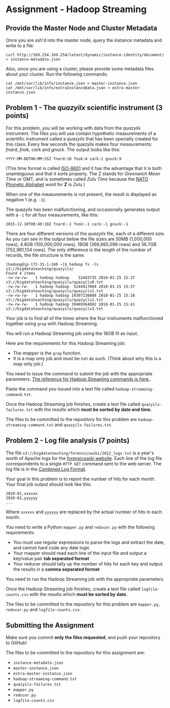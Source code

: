 # Assignment - Hadoop Streaming


## Provide the Master Node and Cluster Metadata

Once you are ssh'd into the master node, query the instance metadata and write to a file:

```
curl http://169.254.169.254/latest/dynamic/instance-identity/document/ > instance-metadata.json
```

Also, since you are using a cluster, please provide some metadata files about your cluster. Run the following commands:

```
cat /mnt/var/lib/info/instance.json > master-instance.json
cat /mnt/var/lib/info/extraInstanceData.json > extra-master-instance.json
```

## Problem 1 - The _quazyilx_ scientific instrument (3 points)

For this problem, you will be working with data from the _quazyilx_ instrument. The files you will use contain hypothetic measurements of a scientific instrument called a _quazyilx_ that has been specially created for this class. Every few seconds the quazyilx makes four measurements: _fnard_, _fnok_, _cark_ and _gnuck_. The output looks like this:

    YYYY-MM-DDTHH:MM:SSZ fnard:10 fnok:4 cark:2 gnuck:9

(This time format is called [ISO-8601](https://en.wikipedia.org/wiki/ISO_8601) and it has the advantage that it is both unambiguous and that it sorts properly. The Z stands for _Greenwich Mean Time_ or GMT, and is sometimes called _Zulu Time_ because the [NATO Phonetic Alphabet](https://en.wikipedia.org/wiki/NATO_phonetic_alphabet) word for **Z** is _Zulu_.)

When one of the measurements is not present, the result is displayed as negative 1 (e.g. `-1`). 

The quazyilx has been malfunctioning, and occasionally generates output with a `-1` for all four measurements, like this:

    2015-12-10T08:40:10Z fnard:-1 fnok:-1 cark:-1 gnuck:-1

There are four different versions of the _quazyilx_ file, each of a different size. As you can see in the output below the file sizes are 50MB (1,000,000 rows), 4.8GB (100,000,000 rows), 18GB (369,865,098 rows) and 36.7GB (752,981,134 rows). The only difference is the length of the number of records, the file structure is the same. 

```
[hadoop@ip-172-31-1-240 ~]$ hadoop fs -ls s3://bigdatateaching/quazyilx/
Found 4 items
-rw-rw-rw-   1 hadoop hadoop    52443735 2018-01-25 15:37 s3://bigdatateaching/quazyilx/quazyilx0.txt
-rw-rw-rw-   1 hadoop hadoop  5244417004 2018-01-25 15:37 s3://bigdatateaching/quazyilx/quazyilx1.txt
-rw-rw-rw-   1 hadoop hadoop 19397230888 2018-01-25 15:38 s3://bigdatateaching/quazyilx/quazyilx2.txt
-rw-rw-rw-   1 hadoop hadoop 39489364082 2018-01-25 15:41 s3://bigdatateaching/quazyilx/quazyilx3.txt
```

Your job is to find all of the times where the four instruments malfunctioned together using `grep` with Hadoop Streaming. 

You will run a Hadoop Streaming job using the 18GB fil as input.

Here are the requirements for this Hadoop Streaming job:

* The *mapper* is the `grep` function. 
* It is a map only job and must be run as such. (Think about why this is a map only job.)

You need to issue the command to submit the job with the appropriate parameters. [The reference for Hadoop Streaming commands is here.](https://hadoop.apache.org/docs/r2.7.3/hadoop-streaming/HadoopStreaming.html).

Paste the command you issued into a text file called `hadoop-streaming-command.txt`.  

Once the Hadoop Streaming job finishes, create a text file called `quazyilx-failures.txt` with the results which **must be sorted by date and time.**

The files to be committed to the repository for this problem are `hadoop-streaming-command.txt` and `quazyilx-failures.txt`.

## Problem 2 - Log file analysis (7 points)

The file `s3://bigdatateaching/forensicswiki/2012_logs.txt` is a year's worth of Apache logs for the [forensicswiki website](http://forensicswiki.org/wiki/Main_Page). Each line of the log file correspondents to a single `HTTP GET` command sent to the web server. The log file is in the [Combined Log Format](https://httpd.apache.org/docs/1.3/logs.html#combined).

Your goal in this problem is to report the number of hits for each month. Your final job output should look like this:

    2010-01,xxxxxx
    2010-02,yyyyyy
    ...

Where `xxxxxx` and `yyyyyy` are replaced by the actual number of hits in each month.

You need to write a Python `mapper.py` and `reducer.py` with the following requirements:

* You must use regular expressions to parse the logs and extract the date, and cannot hard code any date logic 
* Your mapper should read each line of the input file and output a key/value pair **tab separated format**
* Your reducer should tally up the number of hits for each key and output the results in a **comma separated format**

You need to run the Hadoop Streaming job with the appropriate parameters.

Once the Hadoop Streaming job finishes, create a text file called `logfile-counts.csv` with the results which **must be sorted by date.**

The files to be committed to the repository for this problem are `mapper.py`, `reducer.py` and `logfile-counts.csv`.


## Submitting the Assignment

Make sure you commit **only the files requested**, and push your repository to GitHub!

The files to be committed to the repository for this assignment are:

* `instance-metadata.json`
* `master-instance.json`
* `extra-master-instance.json`
* `hadoop-streaming-command.txt`
* `quazyilx-failures.txt`
* `mapper.py`
* `reducer.py`
* `logfile-counts.csv`



	
